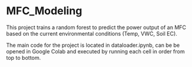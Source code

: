 # MFC_Modeling
This project trains a random forest to predict the power output of an MFC based on the current environmental conditions (Temp, VWC, Soil EC).

The main code for the project is located in dataloader.ipynb, can be be opened in Google Colab and executed by running each cell in order from top to bottom.
